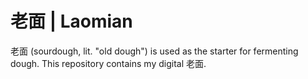 # 老面 | Laomian

老面 (sourdough, lit. "old dough") is used as the starter for fermenting dough. This repository contains my digital 老面.
